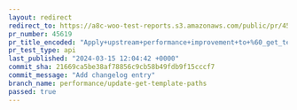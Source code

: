 ```yaml
---
layout: redirect
redirect_to: https://a8c-woo-test-reports.s3.amazonaws.com/public/pr/45619/api/index.html
pr_number: 45619
pr_title_encoded: "Apply+upstream+performance+improvement+to+%60_get_templates_paths%60"
pr_test_type: api
last_published: "2024-03-15 12:04:42 +0000"
commit_sha: 21669ca5be38af78856c9cb58b49fdb9f15cccf7
commit_message: "Add changelog entry"
branch_name: performance/update-get-template-paths
passed: true
---
```

